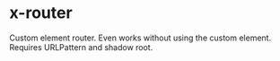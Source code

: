 # x-router
Custom element router. Even works without using the custom element. Requires URLPattern and shadow root.
